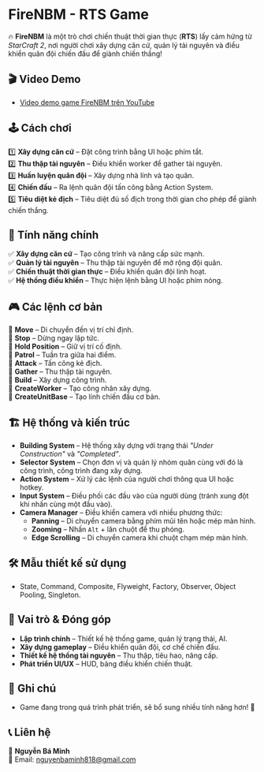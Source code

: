 # FireNBM - RTS Game

🔥 **FireNBM** là một trò chơi chiến thuật thời gian thực (**RTS**) lấy cảm hứng từ *StarCraft 2*, nơi người chơi xây dựng căn cứ, quản lý tài nguyên và điều khiển quân đội chiến đấu để giành chiến thắng!

## 🎬 Video Demo 
  - [Video demo game FireNBM trên YouTube](https://youtu.be/f_69SS5DXQw)

## 🕹️ Cách chơi
1️⃣ **Xây dựng căn cứ** – Đặt công trình bằng UI hoặc phím tắt.  
2️⃣ **Thu thập tài nguyên** – Điều khiển worker để gather tài nguyên.  
3️⃣ **Huấn luyện quân đội** – Xây dựng nhà lính và tạo quân.  
4️⃣ **Chiến đấu** – Ra lệnh quân đội tấn công bằng Action System.  
5️⃣ **Tiêu diệt kẻ địch** – Tiêu diệt đủ số địch trong thời gian cho phép để giành chiến thắng.  


## 🚀 Tính năng chính
✅ **Xây dựng căn cứ** – Tạo công trình và nâng cấp sức mạnh.  
✅ **Quản lý tài nguyên** – Thu thập tài nguyên để mở rộng đội quân.  
✅ **Chiến thuật thời gian thực** – Điều khiển quân đội linh hoạt.  
✅ **Hệ thống điều khiển** – Thực hiện lệnh bằng UI hoặc phím nóng.


## 🎮 Các lệnh cơ bản  
🔹 **Move** – Di chuyển đến vị trí chỉ định.  
🔹 **Stop** – Dừng ngay lập tức.  
🔹 **Hold Position** – Giữ vị trí cố định.  
🔹 **Patrol** – Tuần tra giữa hai điểm.  
🔹 **Attack** – Tấn công kẻ địch.  
🔹 **Gather** – Thu thập tài nguyên.  
🔹 **Build** – Xây dựng công trình.  
🔹 **CreateWorker** – Tạo công nhân xây dựng.  
🔹 **CreateUnitBase** – Tạo lính chiến đấu cơ bản.  

## 🏗️ Hệ thống và kiến trúc  
- **Building System** – Hệ thống xây dựng với trạng thái _"Under Construction"_ và _"Completed"_.  
- **Selector System** – Chọn đơn vị và quản lý nhóm quân cùng với đó là công trình, công trình đang xây dựng.  
- **Action System** – Xử lý các lệnh của người chơi thông qua UI hoặc hotkey.  
- **Input System** – Điều phối các đầu vào của người dùng (tránh xung đột khi nhấn cùng một đầu vào).  
- **Camera Manager** – Điều khiển camera với nhiều phương thức:  
  - **Panning** – Di chuyển camera bằng phím mũi tên hoặc mép màn hình.  
  - **Zooming** – Nhấn `Alt` + lăn chuột để thu phóng.  
  - **Edge Scrolling** – Di chuyển camera khi chuột chạm mép màn hình.  


## 🛠️ Mẫu thiết kế sử dụng  
- State, Command, Composite, Flyweight, Factory, Observer, Object Pooling, Singleton.


## 🎯 Vai trò & Đóng góp  
- **Lập trình chính** – Thiết kế hệ thống game, quản lý trạng thái, AI.  
- **Xây dựng gameplay** – Điều khiển quân đội, cơ chế chiến đấu.  
- **Thiết kế hệ thống tài nguyên** – Thu thập, tiêu hao, nâng cấp.  
- **Phát triển UI/UX** – HUD, bảng điều khiển chiến thuật.  


## 📌 Ghi chú  
- Game đang trong quá trình phát triển, sẽ bổ sung nhiều tính năng hơn! 🚀


## 📞 Liên hệ  
💼 **Nguyễn Bá Minh**  
📧 Email: nguyenbaminh818@gmail.com   



